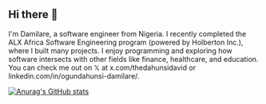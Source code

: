 ## Hi there 👋

I'm Damilare, a software engineer from Nigeria. I recently completed the ALX Africa Software Engineering program (powered by Holberton Inc.), where I built many projects. I enjoy programming and exploring how software intersects with other fields like finance, healthcare, and education. You can check me out on 𝕏 at x.com/thedahunsidavid or linkedin.com/in/ogundahunsi-damilare/.

[![Anurag's GitHub stats](https://github-readme-stats.vercel.app/api?username=dahunsi-dami)](https://github.com/anuraghazra/github-readme-stats)

<!--
**dahunsi-dami/dahunsi-dami** is a ✨ _special_ ✨ repository because its `README.md` (this file) appears on your GitHub profile.

Here are some ideas to get you started:

- 🔭 I’m currently working on ...
- 🌱 I’m currently learning ...
- 👯 I’m looking to collaborate on ...
- 🤔 I’m looking for help with ...
- 💬 Ask me about ...
- 📫 How to reach me: ...
- 😄 Pronouns: ...
- ⚡ Fun fact: ...
-->
